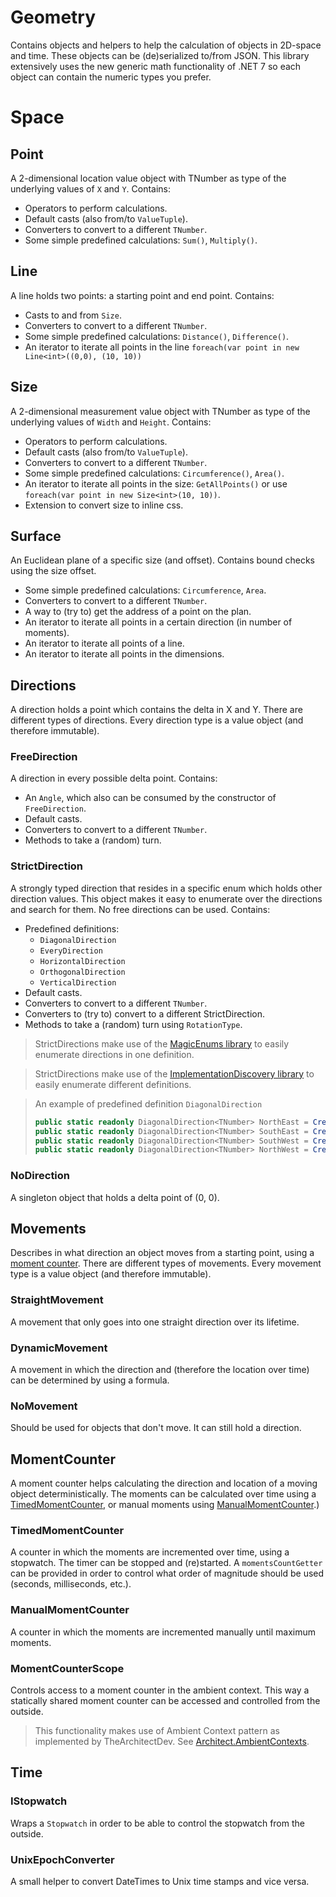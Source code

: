 # Geometry

Contains objects and helpers to help the calculation of objects in 2D-space and time. 
These objects can be (de)serialized to/from JSON.
This library extensively uses the new generic math functionality of .NET 7 so each object can contain the numeric types you prefer.

# Space

## Point
A 2-dimensional location value object with TNumber as type of the underlying values of `X` and `Y`. Contains:
- Operators to perform calculations.
- Default casts (also from/to `ValueTuple`).
- Converters to convert to a different `TNumber`.
- Some simple predefined calculations: `Sum()`, `Multiply()`.

## Line
A line holds two points: a starting point and end point. Contains:
- Casts to and from `Size`.
- Converters to convert to a different `TNumber`.
- Some simple predefined calculations: `Distance()`, `Difference()`.
- An iterator to iterate all points in the line `foreach(var point in new Line<int>((0,0), (10, 10))`


## Size
A 2-dimensional measurement value object with TNumber as type of the underlying values of `Width` and `Height`. Contains:
- Operators to perform calculations.
- Default casts (also from/to `ValueTuple`).
- Converters to convert to a different `TNumber`.
- Some simple predefined calculations: `Circumference()`, `Area()`.
- An iterator to iterate all points in the size: `GetAllPoints()` or use `foreach(var point in new Size<int>(10, 10))`.
- Extension to convert size to inline css.

## Surface 
An Euclidean plane of a specific size (and offset). Contains bound checks using the size offset.
- Some simple predefined calculations: `Circumference`, `Area`.
- Converters to convert to a different `TNumber`.
- A way to (try to) get the address of a point on the plan. 
- An iterator to iterate all points in a certain direction (in number of moments).
- An iterator to iterate all points of a line.
- An iterator to iterate all points in the dimensions.

## Directions
A direction holds a point which contains the delta in X and Y. There are different types of directions. 
Every direction type is a value object (and therefore immutable).

### FreeDirection
A direction in every possible delta point. Contains:
- An `Angle`, which also can be consumed by the constructor of `FreeDirection`.
- Default casts.
- Converters to convert to a different `TNumber`.
- Methods to take a (random) turn.

### StrictDirection
A strongly typed direction that resides in a specific enum which holds other direction values.
This object makes it easy to enumerate over the directions and search for them.
No free directions can be used. Contains:
- Predefined definitions: 
  - `DiagonalDirection`
  - `EveryDirection`
  - `HorizontalDirection`
  - `OrthogonalDirection`
  - `VerticalDirection`
- Default casts.
- Converters to convert to a different `TNumber`.
- Converters to (try to) convert to a different StrictDirection.
- Methods to take a (random) turn using `RotationType`.

> StrictDirections make use of the [MagicEnums library](https://github.com/Code-Chops/MagicEnums/) to easily enumerate directions in one definition.

> StrictDirections make use of the [ImplementationDiscovery library](https://github.com/Code-Chops/ImplementationDiscovery/) to easily enumerate different definitions.

> An example of predefined definition `DiagonalDirection`
> ```csharp
> public static readonly DiagonalDirection<TNumber> NorthEast = CreatePoint( 1, -1);
> public static readonly DiagonalDirection<TNumber> SouthEast = CreatePoint( 1,  1);
> public static readonly DiagonalDirection<TNumber> SouthWest = CreatePoint(-1,  1);
> public static readonly DiagonalDirection<TNumber> NorthWest = CreatePoint(-1, -1);
> ```

### NoDirection
A singleton object that holds a delta point of (0, 0).

## Movements
Describes in what direction an object moves from a starting point, using a [moment counter](#MomentCounter). 
There are different types of movements. Every movement type is a value object (and therefore immutable).

### StraightMovement
A movement that only goes into one straight direction over its lifetime.

### DynamicMovement
A movement in which the direction and (therefore the location over time) can be determined by using a formula.

### NoMovement
Should be used for objects that don't move. It can still hold a direction.

## MomentCounter
A moment counter helps calculating the direction and location of a moving object deterministically.
The moments can be calculated over time using a [TimedMomentCounter](#TimedMomentCounter), or manual moments using [ManualMomentCounter](#ManualMomentCounter).)

### TimedMomentCounter
A counter in which the moments are incremented over time, using a stopwatch. 
The timer can be stopped and (re)started.
A `momentsCountGetter` can be provided in order to control what order of magnitude should be used (seconds, milliseconds, etc.).

### ManualMomentCounter
A counter in which the moments are incremented manually until maximum moments.

### MomentCounterScope
Controls access to a moment counter in the ambient context. This way a statically shared moment counter can be accessed and controlled from the outside.

> This functionality makes use of Ambient Context pattern as implemented by TheArchitectDev. See [Architect.AmbientContexts](https://github.com/TheArchitectDev/Architect.AmbientContexts).

## Time
### IStopwatch
Wraps a `Stopwatch` in order to be able to control the stopwatch from the outside.

### UnixEpochConverter
A small helper to convert DateTimes to Unix time stamps and vice versa.
